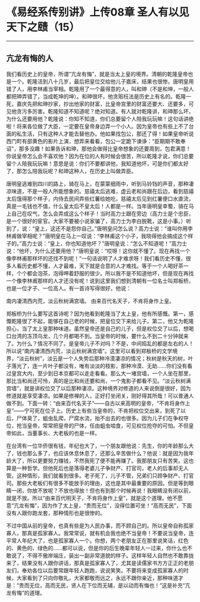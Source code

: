 # 《易经系传别讲》上传08章 圣人有以见天下之赜（15）

------

## 亢龙有悔的人

我们看历史上的皇帝，所谓“亢龙有悔”，就是当太上皇的境界。清朝的乾隆皇帝也是一个。乾隆活到八十几岁，最后把皇位交给他儿子嘉床，结果也很惨。唐明皇用错了人，用李林甫当宰相。乾隆用了一个最得意的人，叫和珅（不是和坤，一般人都把珅弄错了，当成乾坤的坤）。和珅很坏，他贪赃枉法是历史上有名的。乾隆一死，嘉庆先把和珅抄家，抄出他家的财富，比皇帝宫里的财富还要大、还要多，可见他贪污多厉害。乾隆知道不知道呢？绝对知道。有人就对乾隆讲，和珅那么坏，为什么还要用他？乾隆说：你知不知道，你们总要留个人陪我玩玩嘛！这句话讲绝啦！将来各位做了大臣，一定要在皇帝身边弄一个小人。因为皇帝也有些上不了台面的私生活，只有这种人才能去替他办。他如果找包公，那还了得！如果皇帝听说西门町有部黄色的影片上演，想弄来看看，包公一定跪下谏诤：“臣期期不敢奉诏”，那多没趣！如果告诉和珅，那他会做得比皇帝想象的还要周到，包君满意！你说皇帝怎么会不喜欢他？因为在位的人有时候会很苦，所以乾隆才说，你们总要留个人陪我玩玩嘛！意思是说：你们不要都讲他，我知道他坏，可是你们都太好了，那怎么陪我玩呢？和珅这种人，在历史上叫做弄臣。

唐明皇逃难到四川的路上，骑在马上，在蒙蒙细雨中，听到马铃铛的声音，那种凄凉味道，不是一般人所能想象的。慈禧太后逃难，虚云老和尚跟在后边，看到慈禧太后饿得那个样子，内侍去民间弄些红薯给她吃，慈禧太后见到红薯便口水直流，真是一毛钱也不值，什么皇太后不皇太后！人都是一样。当年唐明皇幸蜀，骑在马上自己在叹气，怎么会弄成这么个样子！当时高力士跟在旁边（高力士是个忠臣，是一个很好的宦官。大家不要被小说家骗了，高力士为李白脱靴，这是小事。）听到了，说：“皇上，这还不是怨你自己。”唐明皇问怎么说？高力士说：“谁叫你用李林甫做宰相呢？”唐明皇在马上一叹说：“李林甫这个小子，我晓得他会搞成这个样子的。”高力士说：“皇上，你也知道他坏？”唐明皇说：“怎么不知道呢！”高力士说：“他坏，为什么还要用他？”唐明皇说：“哎呀！这你就不懂了。现在再找一个像李林甫那样坏的还找不到呢！”一句话说明了人才难求呀！我们看历史不懂，很多人看历史都不懂，人才最难，天下就是合意的人才难找。等于一个人喝好茶一样，个个都会泡茶，泡得呷着舒服的很少。所以我不是不知道他坏，但是现在再找一个像李林甫那样的人才还没有呢！说到这里我们想到清朝有一位名士叫郑板桥，也是一位才子、一位高人。有一首诗写得很好，他说：

南内凄清西内荒，淡云秋树满宫墙。
由来百代名天子，不肯将身作上皇。

郑板桥为什么要写这首诗呢？因为他看到乾隆当了太上皇，他有所感慨。第一，感慨乾隆很了不起，能够在自己老的时候，把皇位交下来给儿子。第二，他又为乾隆担心，当了太上皇那种味道。虽然皇帝还是自己的儿子，但是权位交了以后，想喝口台湾的冻顶乌龙，几个月都喝不到。当皇帝的时候，要什么不到二十分钟就来了。为什么？情况不同了。是皇帝儿子不对吗？不是，中间捣乱的都是左右的人！所以说“南内凄清西内荒，淡云秋树满宫墙”。这里可以看到郑板桥的文学境界，“淡云秋树”，淡云是一个人失势后那种冷漠凄凉的情况；秋树是秋天的树，叶子落光了，连一片叶子都没有，唯有淡淡的枝影，那种冷漠、无助……你们没有看过皇宫大内，至少到日本京都可以走走看看。那么大一堵宫墙，一个人坐在那里，那比当和尚还可怜，真的是比和尚还要和尚，一个鬼影子都看不见。“淡云秋树满宫墙”，就是讲权位交了以后那种凄凉。这种境界对修道的人来说倒是很好，因为修道就是享受凄凉。如果是修禅的人，正好打坐闭关，刚好得其所哉！可以普通人做不到。下面一转：“由来百代名天子”——自古以来高明的皇帝，“不肯将身作上皇”——宁可死在位子上。历史上有些当皇帝的，不肯把权位交出来，到死了以后，尸体臭了，蛆虫乱爬，尸腐水流，抬不出去的也很多。因为儿子们在争权夺位，抢当皇帝，常常把皇帝的尸体，任由蛆虫啮食，可见权位抢夺的可怕。不但皇帝如此，当董事长、大老板的也是一样。

在台湾有一位华侨很有钱，年纪也大了，一个朋友跟他说：先生，你的年龄那么大了，钱也那么多了，也应该休息休息了，还那么辛苦做什么？他说：就是因为我年龄大了，所以更要努力赚钱，不然我死了便不能再赚了。我那朋友只有苦笑。这也算是一种哲学。但他死后也是落得老婆儿子争财产、打官司，老人的后事却无人管。这种情形，我们就看到很多。老子死了，儿子不管，兄弟们只顾争财产、打官司。那些大老板们有很多不能放手的理由，这也是其中最重要的原因。但是等到眼睛一闭，你放不放呢？不放也得放！但也有到那个时候再说！我眼睛没有闭以前，就是不放。所以“由来百代明天子，不肯将身作上皇”，就是这个道理。他不愿意“亢龙有悔”，因为作了太上皇，“贵而无位”，没得位置可坐！“高而无民”，下面没有人跟你跑龙套，那种情形也是很惨的。

不过中国从前的皇帝，也真有些是为人民办事，而不顾自己的。所以皇帝自称孤家寡人，那真是孤家寡人。我常常说，就有机会我也绝不当皇帝！不要说当皇帝，连平常人年纪大了，也是孤家寡人一个。你想，两个老朋友正在那里说笑话，红色的、黄色的、绿色的……都可以说，但是你的后生晚辈年轻人一过来，你什么也不敢说了，不得不傲岸端庄，装出一副非常道貌的样子。这样年轻人自然也不敢靠拢来了，结果没有人跟你讲话，那真是孤家寡人了，尤其是读儒家书方方正正的老朋友们，奉劝各位以后要常跟年轻人跑跑，说说笑笑。不要将来变成孤家寡人的时候，大家看到了只向你敬礼，大家都敬而远之，永远不跟你亲近，那种味道才是：“贵而无位，高而无民，贤人在下位而无辅，是以动而有悔也！”这是补充“亢龙有悔”的道理。